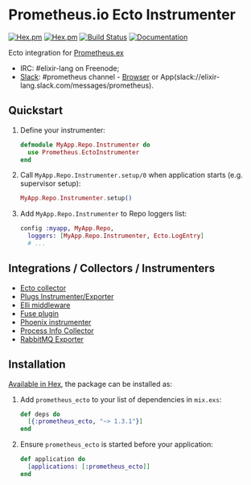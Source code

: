 # Prometheus.io Ecto Instrumenter
[![Hex.pm](https://img.shields.io/hexpm/v/prometheus_ecto.svg?maxAge=2592000)](https://hex.pm/packages/prometheus_ecto)
[![Hex.pm](https://img.shields.io/hexpm/dt/prometheus_ecto.svg?maxAge=2592000)](https://hex.pm/packages/prometheus_ecto)
[![Build Status](https://travis-ci.org/deadtrickster/prometheus-ecto.svg?branch=master)](https://travis-ci.org/deadtrickster/prometheus-ecto)
[![Documentation](https://img.shields.io/badge/documentation-on%20hexdocs-green.svg)](https://hexdocs.pm/prometheus_ecto/)

Ecto integration for [Prometheus.ex](https://github.com/deadtrickster/prometheus.ex)

 - IRC: #elixir-lang on Freenode;
 - [Slack](https://elixir-slackin.herokuapp.com/): #prometheus channel - [Browser](https://elixir-lang.slack.com/messages/prometheus) or App(slack://elixir-lang.slack.com/messages/prometheus).

## Quickstart

1. Define your instrumenter:

    ```elixir
    defmodule MyApp.Repo.Instrumenter do
      use Prometheus.EctoInstrumenter
    end
    ```

2. Call `MyApp.Repo.Instrumenter.setup/0` when application starts (e.g. supervisor setup):

    ```elixir
    MyApp.Repo.Instrumenter.setup()
    ```

3. Add `MyApp.Repo.Instrumenter` to Repo loggers list:

    ```elixir
    config :myapp, MyApp.Repo,
      loggers: [MyApp.Repo.Instrumenter, Ecto.LogEntry]
      # ...
    ```

## Integrations / Collectors / Instrumenters
 - [Ecto collector](https://github.com/deadtrickster/prometheus-ecto)
 - [Plugs Instrumenter/Exporter](https://github.com/deadtrickster/prometheus-plugs)
 - [Elli middleware](https://github.com/elli-lib/elli_prometheus)
 - [Fuse plugin](https://github.com/jlouis/fuse#fuse_stats_prometheus)
 - [Phoenix instrumenter](https://github.com/deadtrickster/prometheus-phoenix)
 - [Process Info Collector](https://github.com/deadtrickster/prometheus_process_collector.erl)
 - [RabbitMQ Exporter](https://github.com/deadtrickster/prometheus_rabbitmq_exporter)

## Installation

[Available in Hex](https://hex.pm/docs/publish), the package can be installed as:

  1. Add `prometheus_ecto` to your list of dependencies in `mix.exs`:

      ```elixir
      def deps do
        [{:prometheus_ecto, "~> 1.3.1"}]
      end
      ```

  2. Ensure `prometheus_ecto` is started before your application:

      ```elixir
      def application do
        [applications: [:prometheus_ecto]]
      end
      ```
